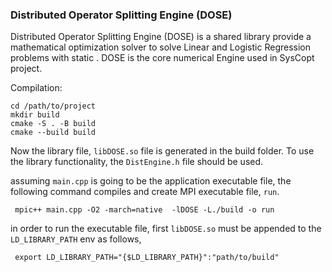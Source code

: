 ### Distributed Operator Splitting Engine (DOSE)
Distributed Operator Splitting Engine (DOSE) is a shared library provide a mathematical
optimization solver to solve Linear and Logistic Regression problems with static . DOSE is the core 
numerical Engine used in SysCopt project. 

Compilation:

```commandline
cd /path/to/project
mkdir build
cmake -S . -B build
cmake --build build
```

Now the library file, ``libDOSE.so`` file is generated in the build folder. To use the 
library functionality, the ``DistEngine.h`` file should be used.

assuming ``main.cpp`` is going to be the application executable file, the following
command compiles and create MPI executable file, ``run``.

```commandline
 mpic++ main.cpp -O2 -march=native  -lDOSE -L./build -o run
```
in order to run the executable file, first ``libDOSE.so`` must be appended to the 
``LD_LIBRARY_PATH`` env as follows,
```commandline
 export LD_LIBRARY_PATH="{$LD_LIBRARY_PATH}":"path/to/build"

```